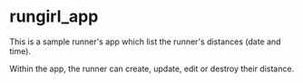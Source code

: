 # rungirl_app
This is a sample runner's app which list the runner's distances (date and time).

Within the app, the runner can create, update, edit or destroy their distance.

